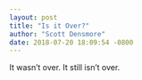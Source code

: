 ```yaml
---
layout: post
title: "Is it Over?"
author: "Scott Densmore"
date: 2018-07-20 18:09:54 -0800
---
```


It wasn’t over. It still isn’t over.
